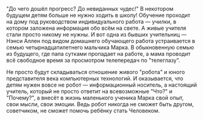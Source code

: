 "До чего дошёл прогресс? До невиданных чудес!" В некотором будущем детям больше не нужно ходить в школу! Обучение проходит на дому под руководством индивидуального работа — училки, в котором заложена информация обо всём на свете. А живые учителя стали просто никому не нужны. И вот одна из бывших учительниц — Нэнси Аллен под видом домашнего обучающего работа устраивается в семью четырнадцатилетнего мальчика Марка. В обыкновенную семью из будущего, где папа сутками пропадает на работе, а мама проводит всё свободное время за просмотром телепередач по "телеглазу".


Не просто будут складываться отношение живого "робота" и юного представителя века компьютерных технологий. И оказывается, что детям нужен вовсе не робот — информационный носитель, а настоящий учитель, который не просто ответит на всевозможные "Что?" и "Почему?", а внесёт в жизнь маленького ученика Марка свой опыт, свои мысли, свои эмоции. Ведь робот никогда не сможет быть другом, советчиком, не сможет помочь ребёнку стать Человеком.